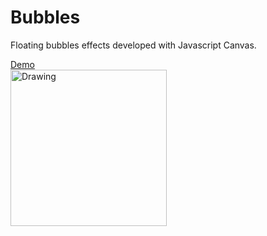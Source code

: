 # Bubbles
Floating bubbles effects developed with Javascript Canvas.

[Demo](https://yumichen.github.io/Bubbles/)  
<img src="https://s6.postimg.org/89nuxsvip/bubbles.jpg" alt="Drawing" width="250px"/>
